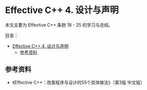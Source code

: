 # Effective C++ 4. 设计与声明

本文主要为 Effective C++ 条款 18 - 25 的学习与总结。

目录：

- [Effective C++ 4. 设计与声明](#effective-c-4-设计与声明)
  - [参考资料](#参考资料)

## 参考资料

* 《Effective C++：改善程序与设计的55个具体做法》（第3版 中文版）
